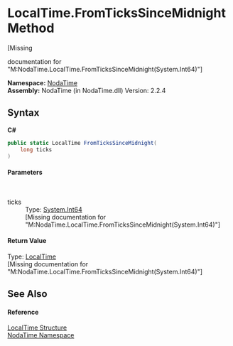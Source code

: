 # LocalTime.FromTicksSinceMidnight Method 
 

\[Missing <summary> documentation for "M:NodaTime.LocalTime.FromTicksSinceMidnight(System.Int64)"\]

**Namespace:**&nbsp;<a href="N_NodaTime">NodaTime</a><br />**Assembly:**&nbsp;NodaTime (in NodaTime.dll) Version: 2.2.4

## Syntax

**C#**<br />
``` C#
public static LocalTime FromTicksSinceMidnight(
	long ticks
)
```


#### Parameters
&nbsp;<dl><dt>ticks</dt><dd>Type: <a href="http://msdn2.microsoft.com/en-us/library/6yy583ek" target="_blank">System.Int64</a><br />\[Missing <param name="ticks"/> documentation for "M:NodaTime.LocalTime.FromTicksSinceMidnight(System.Int64)"\]</dd></dl>

#### Return Value
Type: <a href="T_NodaTime_LocalTime">LocalTime</a><br />\[Missing <returns> documentation for "M:NodaTime.LocalTime.FromTicksSinceMidnight(System.Int64)"\]

## See Also


#### Reference
<a href="T_NodaTime_LocalTime">LocalTime Structure</a><br /><a href="N_NodaTime">NodaTime Namespace</a><br />